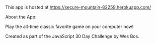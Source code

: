 ﻿This app is hosted at https://secure-mountain-82259.herokuapp.com/

About the App:

Play the all-time classic favorite game on your computer now!



Created as part of the JavaScript 30 Day Challenge by Wes Bos.